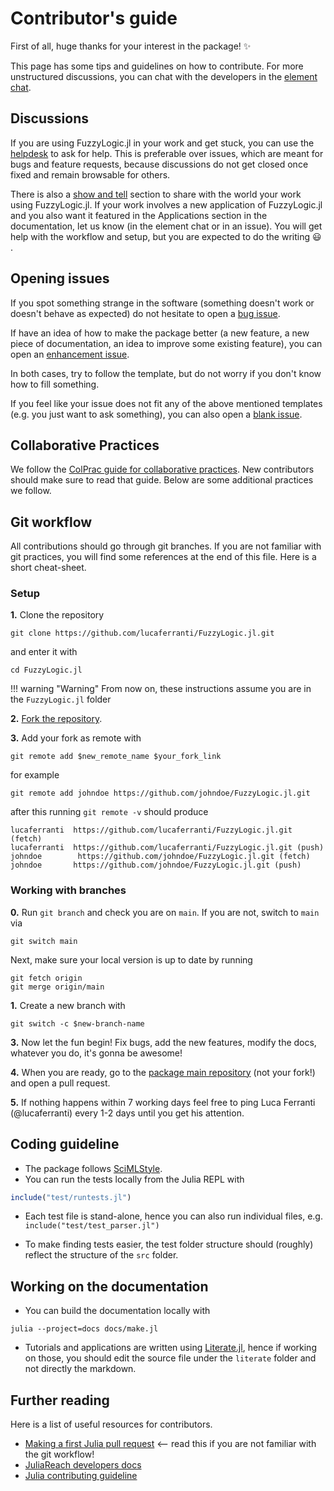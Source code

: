 # Contributor's guide

First of all, huge thanks for your interest in the package! ✨

This page has some tips and guidelines on how to contribute. For more unstructured discussions, you can chat with the developers in the [element chat](https://app.gitter.im/#/room/#FuzzyLogic-jl:gitter.im).

## Discussions

If you are using FuzzyLogic.jl in your work and get stuck, you can use the [helpdesk](https://github.com/lucaferranti/FuzzyLogic.jl/discussions/categories/helpdesk) to ask for help. This is preferable over issues, which are meant for bugs and feature requests, because discussions do not get closed once fixed and remain browsable for others.

There is also a [show and tell](https://github.com/lucaferranti/FuzzyLogic.jl/discussions/categories/show-and-tell) section to share with the world your work using FuzzyLogic.jl. If your work involves a new application of FuzzyLogic.jl and you also want it featured in the Applications section in the documentation, let us know (in the element chat or in an issue). You will get help with the workflow and setup, but you are expected to do the writing 😃 .

## Opening issues

If you spot something strange in the software (something doesn't work or doesn't behave as expected) do not hesitate to open a [bug issue](https://github.com/lucaferranti/FuzzyLogic.jl/issues/new?assignees=&labels=bug&template=bug_report.md&title=%5Bbug%5D).

If have an idea of how to make the package better (a new feature, a new piece of documentation, an idea to improve some existing feature), you can open an [enhancement issue](https://github.com/lucaferranti/FuzzyLogic.jl/issues/new?assignees=&labels=enhancement&template=feature_request.md&title=%5Benhancement%5D%3A+). 

In both cases, try to follow the template, but do not worry if you don't know how to fill something. 

If you feel like your issue does not fit any of the above mentioned templates (e.g. you just want to ask something), you can also open a [blank issue](https://github.com/lucaferranti/FuzzyLogic.jl/issues/new).

## Collaborative Practices

We follow the [ColPrac guide for collaborative practices](https://github.com/SciML/ColPrac). New contributors should make sure to read that guide. Below are some additional practices we follow.

## Git workflow

All contributions should go through git branches. If you are not familiar with git practices, you will find some references at the end of this file. Here is a short cheat-sheet.

### Setup

**1.** Clone the repository

```
git clone https://github.com/lucaferranti/FuzzyLogic.jl.git
```
and enter it with

```
cd FuzzyLogic.jl
```

!!! warning "Warning"
    From now on, these instructions assume you are in the `FuzzyLogic.jl` folder

**2.** [Fork the repository](https://github.com/lucaferranti/FuzzyLogic.jl).

**3.** Add your fork as remote with

```
git remote add $new_remote_name $your_fork_link
```

for example

```
git remote add johndoe https://github.com/johndoe/FuzzyLogic.jl.git
```

after this running `git remote -v` should produce

```
lucaferranti  https://github.com/lucaferranti/FuzzyLogic.jl.git (fetch)
lucaferranti  https://github.com/lucaferranti/FuzzyLogic.jl.git (push)
johndoe        https://github.com/johndoe/FuzzyLogic.jl.git (fetch)
johndoe       https://github.com/johndoe/FuzzyLogic.jl.git (push)
```

### Working with branches

**0.** Run `git branch` and check you are on `main`. If you are not, switch to `main` via

```
git switch main
```

Next, make sure your local version is up to date by running

```
git fetch origin
git merge origin/main
```

**1.** Create a new branch with

```
git switch -c $new-branch-name
```


**3.** Now let the fun begin! Fix bugs, add the new features, modify the docs, whatever you do, it's gonna be awesome!

**4.** When you are ready, go to the [package main repository](https://github.com/lucaferranti/FuzzyLogic.jl) (not your fork!) and open a pull request.

**5.** If nothing happens within 7 working days feel free to ping Luca Ferranti (@lucaferranti) every 1-2 days until you get his attention.

## Coding guideline

* The package follows [SciMLStyle](https://github.com/sciml/SciMLStyle).
* You can run the tests locally from the Julia REPL with

```julia
include("test/runtests.jl")
```

* Each test file is stand-alone, hence you can also run individual files, e.g. `include("test/test_parser.jl")`

* To make finding tests easier, the test folder structure should (roughly) reflect the structure of the `src` folder.

## Working on the documentation

* You can build the documentation locally with

```
julia --project=docs docs/make.jl
```

* Tutorials and applications are written using [Literate.jl](https://github.com/fredrikekre/Literate.jl), hence if working on those, you should edit the source file under the `literate` folder and not directly the markdown.

## Further reading

Here is a list of useful resources for contributors.

* [Making a first Julia pull request](https://kshyatt.github.io/post/firstjuliapr/) <-- read this if you are not familiar with the git workflow!
* [JuliaReach developers docs](https://github.com/JuliaReach/JuliaReachDevDocs)
* [Julia contributing guideline](https://github.com/JuliaLang/julia/blob/master/CONTRIBUTING.md)
